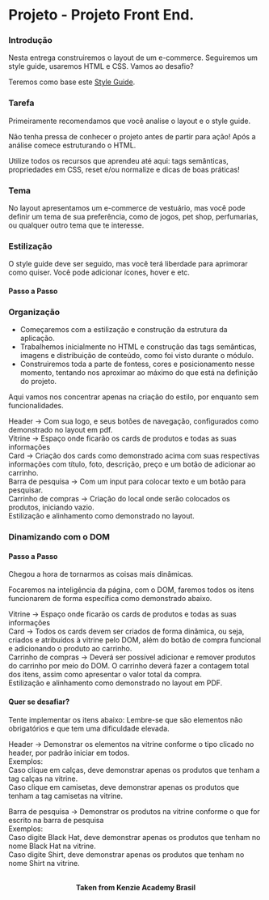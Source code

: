 <h1>Projeto - Projeto Front End.</h1>

<h3>Introdução</h3>
Nesta entrega construiremos o layout de um e-commerce. Seguiremos um style guide, usaremos HTML e CSS. Vamos ao desafio?

Teremos como base este <a href="https://drive.google.com/file/d/11L3bBxA0dO6BYUWegDS-mZg52KFM1NMe/view" target="_blank">Style Guide</a>.

<h3>Tarefa</h3>
Primeiramente recomendamos que você analise o layout e o style guide.

Não tenha pressa de conhecer o projeto antes de partir para ação! Após a análise comece estruturando o HTML.

Utilize todos os recursos que aprendeu até aqui: tags semânticas, propriedades em CSS, reset e/ou normalize e dicas de boas práticas!

<h3>Tema</h3>
No layout apresentamos um e-commerce de vestuário, mas você pode definir um tema de sua preferência, como de jogos, pet shop, perfumarias, ou qualquer outro tema que te interesse.

<h3>Estilização</h3>
O style guide deve ser seguido, mas você terá liberdade para aprimorar como quiser. Você pode adicionar ícones, hover e etc.

<h4>Passo a Passo</h4>

<h3>Organização</h3>

- Começaremos com a estilização e construção da estrutura da aplicação.
- Trabalhemos inicialmente no HTML e construção das tags semânticas, imagens e distribuição de conteúdo, como foi visto durante o módulo.
- Construiremos toda a parte de fontess, cores e posicionamento nesse momento, tentando nos aproximar ao máximo do que está na definição do projeto.

Aqui vamos nos concentrar apenas na criação do estilo, por enquanto sem funcionalidades.

Header → Com sua logo, e seus botões de navegação, configurados como demonstrado no layout em pdf.  
Vitrine → Espaço onde ficarão os cards de produtos e todas as suas informações  
Card → Criação dos cards como demonstrado acima com suas respectivas informações com título, foto, descrição, preço e um botão de adicionar ao carrinho.  
Barra de pesquisa → Com um input para colocar texto e um botão para pesquisar.  
Carrinho de compras → Criação do local onde serão colocados os produtos, iniciando vazio.  
Estilização e alinhamento como demonstrado no layout.

<h3>Dinamizando com o DOM</h3>

<h4>Passo a Passo</h4>
Chegou a hora de tornarmos as coisas mais dinâmicas.

Focaremos na inteligência da página, com o DOM, faremos todos os itens funcionarem de forma específica como demonstrado abaixo.

Vitrine → Espaço onde ficarão os cards de produtos e todas as suas informações  
Card → Todos os cards devem ser criados de forma dinâmica, ou seja, criados e atribuídos à vitrine pelo DOM, além do botão de compra funcional e adicionando o produto ao carrinho.  
Carrinho de compras → Deverá ser possível adicionar e remover produtos do carrinho por meio do DOM. O carrinho deverá fazer a contagem total dos itens, assim como apresentar o valor total da compra.  
Estilização e alinhamento como demonstrado no layout em PDF.

<h4>Quer se desafiar?</h4>
Tente implementar os itens abaixo:  
Lembre-se que são elementos não obrigatórios e que tem uma dificuldade elevada.

Header → Demonstrar os elementos na vitrine conforme o tipo clicado no header, por padrão iniciar em todos.  
Exemplos:  
Caso clique em calças, deve demonstrar apenas os produtos que tenham a tag calças na vitrine.  
Caso clique em camisetas, deve demonstrar apenas os produtos que tenham a tag camisetas na vitrine.  

Barra de pesquisa → Demonstrar os produtos na vitrine conforme o que for escrito na barra de pesquisa  
Exemplos:  
Caso digite Black Hat, deve demonstrar apenas os produtos que tenham no nome Black Hat na vitrine.  
Caso digite Shirt, deve demonstrar apenas os produtos que tenham no nome Shirt na vitrine.
<br>
<br>

<p align="center"><b>Taken from Kenzie Academy Brasil</b></p>
